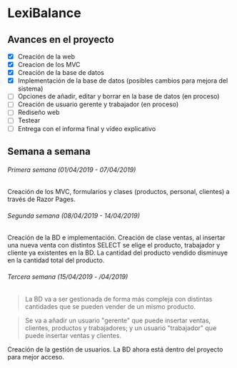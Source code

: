 # LexiBalance

## Avances en el proyecto
- [x] Creación de la web
- [x] Creacion de los MVC
- [x] Creación de la base de datos
- [x] Implementación de la base de datos (posibles cambios para mejora del sistema)
- [ ] Opciones de añadir, editar y borrar en la base de datos (en proceso)
- [ ] Creación de usuario gerente y trabajador (en proceso)
- [ ] Rediseño web
- [ ] Testear
- [ ] Entrega con el informa final y vídeo explicativo

## Semana a semana

###### Primera semana (01/04/2019 - 07/04/2019)
  Creación de los MVC, formularios y clases (productos, personal, clientes) a través de Razor Pages.
  
###### Segunda semana (08/04/2019 - 14/04/2019) 
  Creación de la BD e implementación. Creación de clase ventas, al insertar una nueva venta con distintos SELECT se elige el producto, trabajador y cliente ya existentes en la BD. La cantidad del producto vendido disminuye en la cantidad total del producto.
  
###### Tercera semana (15/04/2019 - /04/2019)
> La BD va a ser gestionada de forma más compleja con distintas cantidades que se pueden vender de un mismo producto.

> Se va a añadir un usuario "gerente" que puede insertar ventas, clientes, productos y trabajadores; y un usuario "trabajador" que puede insertar ventas y clientes.

  Creación de la gestión de usuarios. La BD ahora está dentro del proyecto para mejor acceso.




